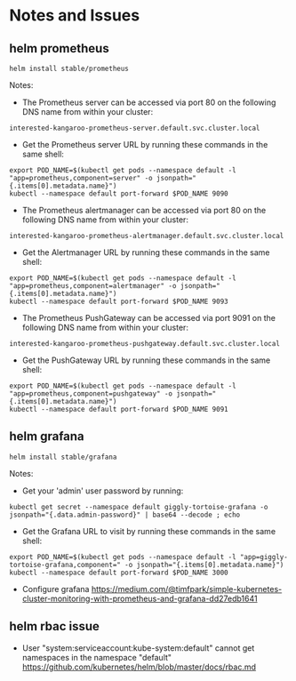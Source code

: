 # Notes and Issues

## helm prometheus
```
helm install stable/prometheus
```

Notes:
* The Prometheus server can be accessed via port 80 on the following DNS name from within your cluster:
```
interested-kangaroo-prometheus-server.default.svc.cluster.local
```

* Get the Prometheus server URL by running these commands in the same shell:
```
export POD_NAME=$(kubectl get pods --namespace default -l "app=prometheus,component=server" -o jsonpath="{.items[0].metadata.name}")
kubectl --namespace default port-forward $POD_NAME 9090
```

* The Prometheus alertmanager can be accessed via port 80 on the following DNS name from within your cluster:
```
interested-kangaroo-prometheus-alertmanager.default.svc.cluster.local
```

* Get the Alertmanager URL by running these commands in the same shell:
```
export POD_NAME=$(kubectl get pods --namespace default -l "app=prometheus,component=alertmanager" -o jsonpath="{.items[0].metadata.name}")
kubectl --namespace default port-forward $POD_NAME 9093
```

* The Prometheus PushGateway can be accessed via port 9091 on the following DNS name from within your cluster:
```
interested-kangaroo-prometheus-pushgateway.default.svc.cluster.local
```

* Get the PushGateway URL by running these commands in the same shell:
```
export POD_NAME=$(kubectl get pods --namespace default -l "app=prometheus,component=pushgateway" -o jsonpath="{.items[0].metadata.name}")
kubectl --namespace default port-forward $POD_NAME 9091
```

## helm grafana
```
helm install stable/grafana
```
Notes:
* Get your 'admin' user password by running:
```
kubectl get secret --namespace default giggly-tortoise-grafana -o jsonpath="{.data.admin-password}" | base64 --decode ; echo
```

* Get the Grafana URL to visit by running these commands in the same shell:
```
export POD_NAME=$(kubectl get pods --namespace default -l "app=giggly-tortoise-grafana,component=" -o jsonpath="{.items[0].metadata.name}")
kubectl --namespace default port-forward $POD_NAME 3000
```

* Configure grafana
https://medium.com/@timfpark/simple-kubernetes-cluster-monitoring-with-prometheus-and-grafana-dd27edb1641

## helm rbac issue
* User "system:serviceaccount:kube-system:default" cannot get namespaces in the namespace "default"
https://github.com/kubernetes/helm/blob/master/docs/rbac.md
